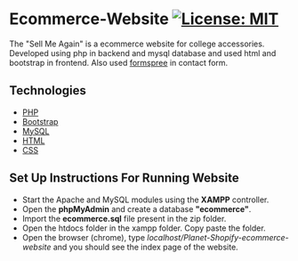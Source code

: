 # Ecommerce-Website [![License: MIT](https://img.shields.io/badge/License-MIT-yellow.svg)](https://opensource.org/licenses/MIT)
The "Sell Me Again" is a ecommerce website for college accessories. Developed using php in backend and mysql database and used html and bootstrap in frontend.
Also used [formspree](https://formspree.io) in contact form.

## Technologies
- [PHP](https://www.php.net/docs.php)
- [Bootstrap](https://getbootstrap.com)
- [MySQL](https://www.mysql.com)
- [HTML](https://www.w3schools.com/html/default.asp)
- [CSS](https://www.w3schools.com/css/default.asp)


## Set Up Instructions For Running Website
- Start the Apache and MySQL modules using the **XAMPP** controller.
- Open the **phpMyAdmin** and create a database **"ecommerce"**. 
- Import the **ecommerce.sql** file present in the zip folder.
- Open the htdocs folder in the xampp folder. Copy paste the folder.
- Open the browser (chrome), type *localhost/Planet-Shopify-ecommerce-website* and you should see the index page of the website.

